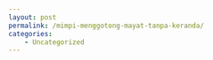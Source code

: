 ```yaml
---
layout: post
permalink: /mimpi-menggotong-mayat-tanpa-keranda/
categories:
    - Uncategorized
---
```


